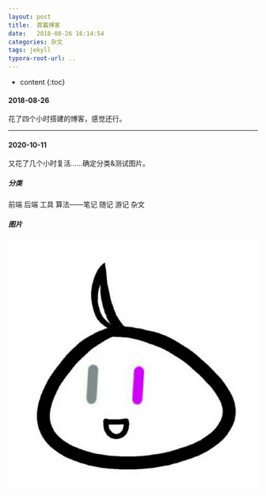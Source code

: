 ```yaml
---
layout: post
title:  首篇博客
date:   2018-08-26 16:14:54
categories: 杂文
tags: jekyll
typora-root-url: ..
---
```


* content
{:toc}

#### 2018-08-26

花了四个小时搭建的博客，感觉还行。

---

#### 2020-10-11

又花了几个小时复活……确定分类&测试图片。

<!-- more -->

##### 分类

前端 后端 工具 算法——笔记 随记 游记 杂文

##### 图片

![Head](/image/2018-08-26-首篇博客/Head.png)
